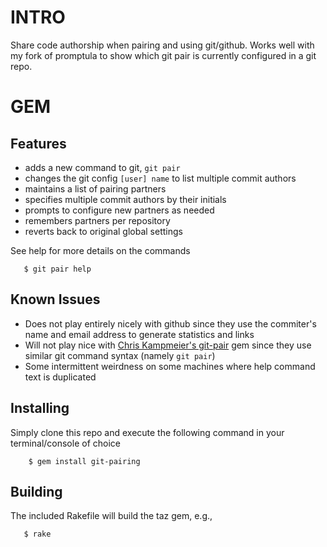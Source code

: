 # INTRO 

Share code authorship when pairing and using git/github.
Works well with my fork of promptula to show which git pair is currently
configured in a git repo.

# GEM 

## Features

* adds a new command to git, `git pair`
* changes the git config `[user] name` to list multiple commit authors
* maintains a list of pairing partners
* specifies multiple commit authors by their initials
* prompts to configure new partners as needed
* remembers partners per repository
* reverts back to original global settings

See help for more details on the commands

```
   $ git pair help
```

## Known Issues

* Does not play entirely nicely with github since they use the commiter's 
name and email address to generate statistics and links 
* Will not play nice with [Chris Kampmeier's git-pair](https://github.com/chrisk/git-pair) gem since they use similar
git command syntax (namely `git pair`) 
* Some intermittent weirdness on some machines where help command text
is duplicated


## Installing
Simply clone this repo and execute the following command in your
terminal/console of choice

```
    $ gem install git-pairing 
```

## Building

The included Rakefile will build the taz gem, e.g.,

```
   $ rake
```
